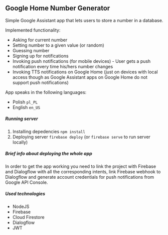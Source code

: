 ## Google Home Number Generator
Simple Google Assistant app that lets users to store a number in a database.

Implemented functionality:
- Asking for current number
- Setting number to a given value (or random)
- Guessing number
- Signing up for notifications
- Invoking push notifications (for mobile devices) - User gets a push notification every time his/hers number changes
- Invoking TTS notifications on Google Home (just on devices with local access though as Google Assistant apps on Google Home do not support push notifications)

App speaks in the following languages:
- Polish `pl_PL`
- English `en_US`

##### Running server
1. Installing depedencies `npm install`
2. Deploying server `firebase deploy` (or `firebase serve` to run server locally)

##### Brief info about deploying the whole app
In order to get the app working you need
to link the project with Firebase and Dialogflow with all the corresponding intents, link Firebase webhook to Dialogflow and generate account credentials for push notifications from Google API Console.

##### Used technologies
- NodeJS
- Firebase
- Cloud Firestore
- Dialogflow
- JWT
